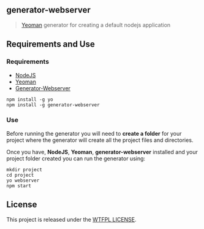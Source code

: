 ## generator-webserver

> [Yeoman](http://yeoman.io/) generator for creating a default nodejs application

## Requirements and Use

### Requirements

- [NodeJS](https://nodejs.org/en/)
- [Yeoman](http://yeoman.io)
- [Generator-Webserver](https://github.com/blanxii/generator-webserver)

```
npm install -g yo
npm install -g generator-webserver
```

### Use

Before running the generator you will need to **create a folder** for your project where the generator will create all the project files and directories.

Once you have, **NodeJS**, **Yeoman**, **generator-webserver** installed and your project folder created you can run the generator using:

```
mkdir project
cd project
yo webserver
npm start
```

## License
This project is released under the [WTFPL LICENSE](http://www.wtfpl.net/ "WTFPL LICENSE").
